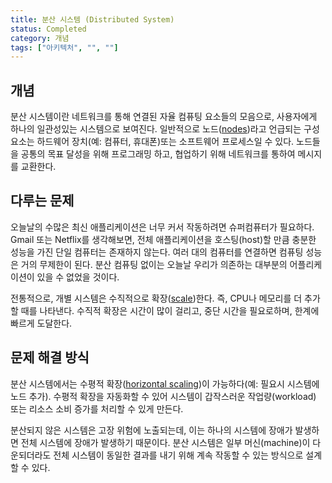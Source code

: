 ```yaml
---
title: 분산 시스템 (Distributed System)
status: Completed
category: 개념
tags: ["아키텍처", "", ""]
---
```


## 개념

분산 시스템이란 네트워크를 통해 연결된 자율 컴퓨팅 요소들의 모음으로, 
사용자에게 하나의 일관성있는 시스템으로 보여진다. 
일반적으로 노드([nodes](/nodes/))라고 언급되는 구성 요소는
하드웨어 장치(예: 컴퓨터, 휴대폰)또는 소프트웨어 프로세스일 수 있다.
노드들을 공통의 목표 달성을 위해 프로그래밍 하고, 협업하기 위해 네트워크를 통하여 메시지를 교환한다.

## 다루는 문제

오늘날의 수많은 최신 애플리케이션은 너무 커서 작동하려면 슈퍼컴퓨터가 필요하다.
Gmail 또는 Netflix를 생각해보면, 전체 애플리케이션을 호스팅(host)할 만큼 충분한 성능을 가진 단일 컴퓨터는 존재하지 않는다.
여러 대의 컴퓨터를 연결하면 컴퓨팅 성능은 거의 무제한이 된다.
분산 컴퓨팅 없이는 오늘날 우리가 의존하는 대부분의 어플리케이션이 있을 수 없었을 것이다.

전통적으로, 개별 시스템은 수직적으로 확장([scale](/scalability/))한다. 즉, CPU나 메모리를 더 추가할 때를 나타낸다.
수직적 확장은 시간이 많이 걸리고, 중단 시간을 필요로하며, 한계에 빠르게 도달한다.

## 문제 해결 방식

분산 시스템에서는 수평적 확장([horizontal scaling](/horizontal-scaling/))이 가능하다(예: 필요시 시스템에 노드 추가).
수평적 확장을 자동화할 수 있어 시스템이 갑작스러운 작업량(workload) 또는 리소스 소비 증가를 처리할 수 있게 만든다.

분산되지 않은 시스템은 고장 위험에 노출되는데, 이는 하나의 시스템에 장애가 발생하면 전체 시스템에 장애가 발생하기 때문이다.
분산 시스템은 일부 머신(machine)이 다운되더라도 전체 시스템이 동일한 결과를 내기 위해 계속 작동할 수 있는 방식으로 설계할 수 있다.